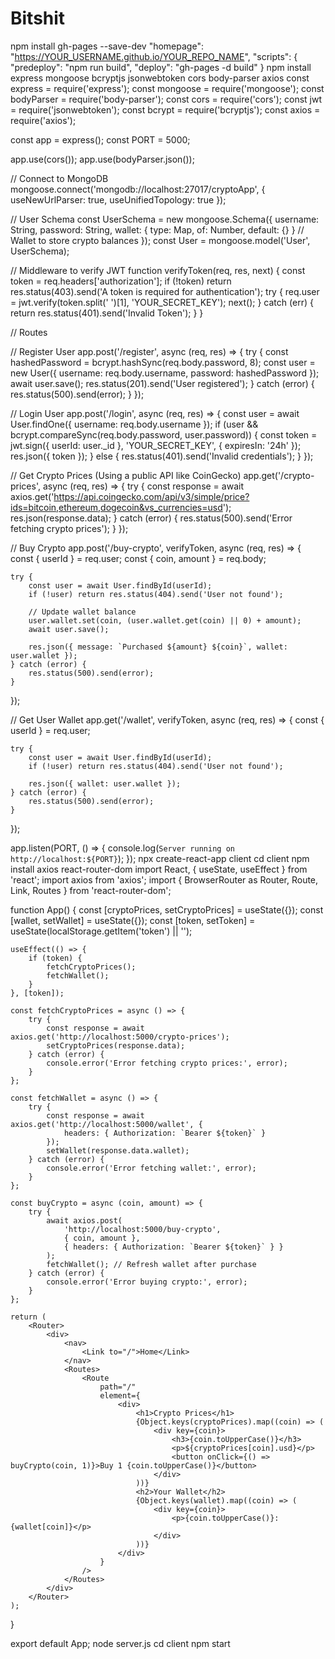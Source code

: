 # Bitshit
npm install gh-pages --save-dev
"homepage": "https://YOUR_USERNAME.github.io/YOUR_REPO_NAME",
   "scripts": {
     "predeploy": "npm run build",
     "deploy": "gh-pages -d build"
   }
   npm install express mongoose bcryptjs jsonwebtoken cors body-parser axios
   const express = require('express');
const mongoose = require('mongoose');
const bodyParser = require('body-parser');
const cors = require('cors');
const jwt = require('jsonwebtoken');
const bcrypt = require('bcryptjs');
const axios = require('axios');

const app = express();
const PORT = 5000;

app.use(cors());
app.use(bodyParser.json());

// Connect to MongoDB
mongoose.connect('mongodb://localhost:27017/cryptoApp', { useNewUrlParser: true, useUnifiedTopology: true });

// User Schema
const UserSchema = new mongoose.Schema({
    username: String,
    password: String,
    wallet: { type: Map, of: Number, default: {} } // Wallet to store crypto balances
});
const User = mongoose.model('User', UserSchema);

// Middleware to verify JWT
function verifyToken(req, res, next) {
    const token = req.headers['authorization'];
    if (!token) return res.status(403).send('A token is required for authentication');
    try {
        req.user = jwt.verify(token.split(' ')[1], 'YOUR_SECRET_KEY');
        next();
    } catch (err) {
        return res.status(401).send('Invalid Token');
    }
}

// Routes

// Register User
app.post('/register', async (req, res) => {
    try {
        const hashedPassword = bcrypt.hashSync(req.body.password, 8);
        const user = new User({ username: req.body.username, password: hashedPassword });
        await user.save();
        res.status(201).send('User registered');
    } catch (error) {
        res.status(500).send(error);
    }
});

// Login User
app.post('/login', async (req, res) => {
    const user = await User.findOne({ username: req.body.username });
    if (user && bcrypt.compareSync(req.body.password, user.password)) {
        const token = jwt.sign({ userId: user._id }, 'YOUR_SECRET_KEY', { expiresIn: '24h' });
        res.json({ token });
    } else {
        res.status(401).send('Invalid credentials');
    }
});

// Get Crypto Prices (Using a public API like CoinGecko)
app.get('/crypto-prices', async (req, res) => {
    try {
        const response = await axios.get('https://api.coingecko.com/api/v3/simple/price?ids=bitcoin,ethereum,dogecoin&vs_currencies=usd');
        res.json(response.data);
    } catch (error) {
        res.status(500).send('Error fetching crypto prices');
    }
});

// Buy Crypto
app.post('/buy-crypto', verifyToken, async (req, res) => {
    const { userId } = req.user;
    const { coin, amount } = req.body;

    try {
        const user = await User.findById(userId);
        if (!user) return res.status(404).send('User not found');

        // Update wallet balance
        user.wallet.set(coin, (user.wallet.get(coin) || 0) + amount);
        await user.save();

        res.json({ message: `Purchased ${amount} ${coin}`, wallet: user.wallet });
    } catch (error) {
        res.status(500).send(error);
    }
});

// Get User Wallet
app.get('/wallet', verifyToken, async (req, res) => {
    const { userId } = req.user;

    try {
        const user = await User.findById(userId);
        if (!user) return res.status(404).send('User not found');

        res.json({ wallet: user.wallet });
    } catch (error) {
        res.status(500).send(error);
    }
});

app.listen(PORT, () => {
    console.log(`Server running on http://localhost:${PORT}`);
});
npx create-react-app client
cd client
npm install axios react-router-dom
import React, { useState, useEffect } from 'react';
import axios from 'axios';
import { BrowserRouter as Router, Route, Link, Routes } from 'react-router-dom';

function App() {
    const [cryptoPrices, setCryptoPrices] = useState({});
    const [wallet, setWallet] = useState({});
    const [token, setToken] = useState(localStorage.getItem('token') || '');

    useEffect(() => {
        if (token) {
            fetchCryptoPrices();
            fetchWallet();
        }
    }, [token]);

    const fetchCryptoPrices = async () => {
        try {
            const response = await axios.get('http://localhost:5000/crypto-prices');
            setCryptoPrices(response.data);
        } catch (error) {
            console.error('Error fetching crypto prices:', error);
        }
    };

    const fetchWallet = async () => {
        try {
            const response = await axios.get('http://localhost:5000/wallet', {
                headers: { Authorization: `Bearer ${token}` }
            });
            setWallet(response.data.wallet);
        } catch (error) {
            console.error('Error fetching wallet:', error);
        }
    };

    const buyCrypto = async (coin, amount) => {
        try {
            await axios.post(
                'http://localhost:5000/buy-crypto',
                { coin, amount },
                { headers: { Authorization: `Bearer ${token}` } }
            );
            fetchWallet(); // Refresh wallet after purchase
        } catch (error) {
            console.error('Error buying crypto:', error);
        }
    };

    return (
        <Router>
            <div>
                <nav>
                    <Link to="/">Home</Link>
                </nav>
                <Routes>
                    <Route
                        path="/"
                        element={
                            <div>
                                <h1>Crypto Prices</h1>
                                {Object.keys(cryptoPrices).map((coin) => (
                                    <div key={coin}>
                                        <h3>{coin.toUpperCase()}</h3>
                                        <p>${cryptoPrices[coin].usd}</p>
                                        <button onClick={() => buyCrypto(coin, 1)}>Buy 1 {coin.toUpperCase()}</button>
                                    </div>
                                ))}
                                <h2>Your Wallet</h2>
                                {Object.keys(wallet).map((coin) => (
                                    <div key={coin}>
                                        <p>{coin.toUpperCase()}: {wallet[coin]}</p>
                                    </div>
                                ))}
                            </div>
                        }
                    />
                </Routes>
            </div>
        </Router>
    );
}

export default App;
node server.js
cd client
   npm start
